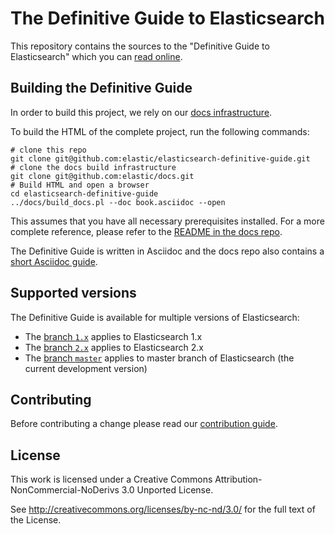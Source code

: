 # The Definitive Guide to Elasticsearch 

This repository contains the sources to the "Definitive Guide to Elasticsearch" which you can [read online](https://www.elastic.co/guide/en/elasticsearch/guide/current/index.html).
 
## Building the Definitive Guide

In order to build this project, we rely on our [docs infrastructure](https://github.com/elastic/docs).

To build the HTML of the complete project, run the following commands:

```
# clone this repo
git clone git@github.com:elastic/elasticsearch-definitive-guide.git
# clone the docs build infrastructure
git clone git@github.com:elastic/docs.git
# Build HTML and open a browser
cd elasticsearch-definitive-guide
../docs/build_docs.pl --doc book.asciidoc --open
```

This assumes that you have all necessary prerequisites installed. For a more complete reference, please refer to the [README in the docs repo](https://github.com/elastic/docs).

The Definitive Guide is written in Asciidoc and the docs repo also contains a [short Asciidoc guide](https://github.com/elastic/docs#asciidoc-guide).

## Supported versions

The Definitive Guide is available for multiple versions of Elasticsearch:

* The [branch `1.x`](https://github.com/elastic/elasticsearch-definitive-guide/tree/1.x) applies to Elasticsearch 1.x
* The [branch `2.x`](https://github.com/elastic/elasticsearch-definitive-guide/tree/2.x) applies to Elasticsearch 2.x
* The [branch `master`](https://github.com/elastic/elasticsearch-definitive-guide/tree/2.x) applies to master branch of Elasticsearch (the current development version)

## Contributing

Before contributing a change please read our [contribution guide](CONTRIBUTING.md).

## License

This work is licensed under a Creative Commons Attribution-NonCommercial-NoDerivs 3.0 Unported License.

See http://creativecommons.org/licenses/by-nc-nd/3.0/ for the full text of the License.
